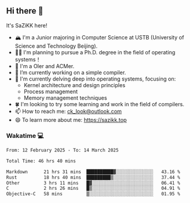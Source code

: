 ## Hi there 👋

It's SaZiKK here!

- 🏔️ I'm a Junior majoring in Computer Science  at USTB (University of Science and Technology Beijing).
- 🧑‍🎓 I'm planning to pursue a Ph.D. degree in the field of operating systems！
- 🚀 I'm a OIer and ACMer.
- 🔭 I’m currently working on a simple compiler.
- 🌱 I'm currently delving deep into operating systems, focusing on:
  - Kernel architecture and design principles
  - Process management
  - Memory management techniques
- 🍀 I'm looking to try some learning and work in the field of compilers.
- 📫 How to reach me: ck_look@outlook.com
- 😄 To learn more about me: https://sazikk.top

  
<!--
**SaZiKK/SaZiKK** is a ✨ _special_ ✨ repository because its `README.md` (this file) appears on your GitHub profile.

Here are some ideas to get you started:

- 🔭 I’m currently working on ...
- 🌱 I’m currently learning ...
- 👯 I’m looking to collaborate on ...
- 🤔 I’m looking for help with ...
- 💬 Ask me about ...
- 📫 How to reach me: ...
- 😄 Pronouns: ...
- ⚡ Fun fact: ...
-->

### Wakatime 💻

<!--START_SECTION:waka-->

```txt
From: 12 February 2025 - To: 14 March 2025

Total Time: 46 hrs 40 mins

Markdown      21 hrs 31 mins  ██████████▓░░░░░░░░░░░░░░   43.16 %
Rust          18 hrs 40 mins  █████████▒░░░░░░░░░░░░░░░   37.44 %
Other         3 hrs 11 mins   █▓░░░░░░░░░░░░░░░░░░░░░░░   06.41 %
C             2 hrs 26 mins   █▒░░░░░░░░░░░░░░░░░░░░░░░   04.91 %
Objective-C   58 mins         ▒░░░░░░░░░░░░░░░░░░░░░░░░   01.95 %
```

<!--END_SECTION:waka-->
